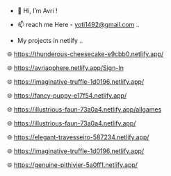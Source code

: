 - 👋 Hi, I’m Avri !


- 📫 reach me Here  - yoti1492@gmail.com ..

- My projects in netlify .. 
<!------>
🌐 https://thunderous-cheesecake-e9cbb0.netlify.app/

🌐 https://avriapphere.netlify.app/Sign-In
<!------>
🌐 https://imaginative-truffle-1d0196.netlify.app/
<!------>
🌐 https://fancy-puppy-e17f54.netlify.app/
<!------>
🌐 https://illustrious-faun-73a0a4.netlify.app/allgames
<!------>
🌐 https://illustrious-faun-73a0a4.netlify.app/
<!------>
🌐 https://elegant-travesseiro-587234.netlify.app/
<!------>
🌐 https://imaginative-truffle-1d0196.netlify.app/
<!------>
🌐 https://genuine-pithivier-5a0ff1.netlify.app/
<!------>











